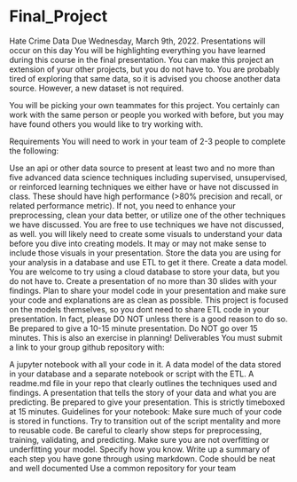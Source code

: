 # Final_Project
Hate Crime Data
Due Wednesday, March 9th, 2022. Presentations will occur on this day
You will be highlighting everything you have learned during this course in the final presentation. You can make this project an extension of your other projects, but you do not have to. You are probably tired of exploring that same data, so it is advised you choose another data source. However, a new dataset is not required.

You will be picking your own teammates for this project. You certainly can work with the same person or people you worked with before, but you may have found others you would like to try working with.

Requirements
You will need to work in your team of 2-3 people to complete the following:

Use an api or other data source to present at least two and no more than five advanced data science techniques including supervised, unsupervised, or reinforced learning techniques we either have or have not discussed in class. These should have high performance (>80% precision and recall, or related performance metric). If not, you need to enhance your preprocessing, clean your data better, or utilize one of the other techniques we have discussed. You are free to use techniques we have not discussed, as well.
you will likely need to create some visuals to understand your data before you dive into creating models. It may or may not make sense to include those visuals in your presentation.
Store the data you are using for your analysis in a database and use ETL to get it there. Create a data model. You are welcome to try using a cloud database to store your data, but you do not have to.
Create a presentation of no more than 30 slides with your findings.
Plan to share your model code in your presentation and make sure your code and explanations are as clean as possible.
This project is focused on the models themselves, so you dont need to share ETL code in your presentation. In fact, please DO NOT unless there is a good reason to do so.
Be prepared to give a 10-15 minute presentation. Do NOT go over 15 minutes. This is also an exercise in planning!
Deliverables
You must submit a link to your group github repository with:

A jupyter notebook with all your code in it.
A data model of the data stored in your database and a separate notebook or script with the ETL.
A readme.md file in your repo that clearly outlines the techniques used and findings.
A presentation that tells the story of your data and what you are predicting.
Be prepared to give your presentation. This is strictly timeboxed at 15 minutes.
Guidelines for your notebook:
Make sure much of your code is stored in functions. Try to transition out of the script mentality and more to reusable code.
Be careful to clearly show steps for preprocessing, training, validating, and predicting.
Make sure you are not overfitting or underfitting your model. Specify how you know.
Write up a summary of each step you have gone through using markdown.
Code should be neat and well documented
Use a common repository for your team
